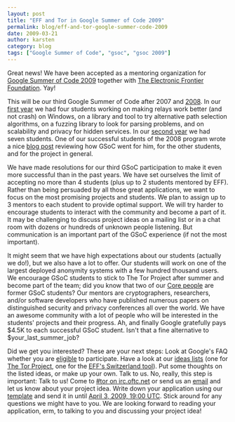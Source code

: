 ```yaml
---
layout: post
title: "EFF and Tor in Google Summer of Code 2009"
permalink: blog/eff-and-tor-google-summer-code-2009
date: 2009-03-21
author: karsten
category: blog
tags: ["Google Summer of Code", "gsoc", "gsoc 2009"]
---
```


Great news! We have been accepted as a mentoring organization for [Google Summer of Code 2009](http://socghop.appspot.com/program/home/google/gsoc2009) together with [The Electronic Frontier Foundation](https://www.eff.org/). Yay!

This will be our third Google Summer of Code after 2007 and [2008](https://blog.torproject.org/blog/tor-project-google-summer-code-2008%21). In our [first year](http://code.google.com/soc/2007/eff/about.html) we had four students working on making relays work better (and not crash) on Windows, on a library and tool to try alternative path selection algorithms, on a fuzzing library to look for parsing problems, and on scalability and privacy for hidden services. In our [second year](http://code.google.com/soc/2008/eff/about.html) we had seven students. One of our successful students of the 2008 program wrote a nice [blog post](https://blog.torproject.org/blog/google-summer-code-2008-review) reviewing how GSoC went for him, for the other students, and for the project in general.

We have made resolutions for our third GSoC participation to make it even more successful than in the past years. We have set ourselves the limit of accepting no more than 4 students (plus up to 2 students mentored by EFF). Rather than being persuaded by all those great applications, we want to focus on the most promising projects and students. We plan to assign up to 3 mentors to each student to provide optimal support. We will try harder to encourage students to interact with the community and become a part of it. It may be challenging to discuss project ideas on a mailing list or in a chat room with dozens or hundreds of unknown people listening. But communication is an important part of the GSoC experience (if not the most important).

It might seem that we have high expectations about our students (actually we do!), but we also have a lot to offer. Our students will work on one of the largest deployed anonymity systems with a few hundred thousand users. We encourage GSoC students to stick to The Tor Project after summer and become part of the team; did you know that two of our [Core people](https://www.torproject.org/people#Core) are former GSoC students? Our mentors are cryptographers, researchers, and/or software developers who have published numerous papers on distinguished security and privacy conferences all over the world. We have an awesome community with a lot of people who will be interested in the students' projects and their progress. Ah, and finally Google gratefully pays $4.5K to each successful GSoC student. Isn't that a fine alternative to $your\_last\_summer\_job?

Did we get you interested? These are your next steps: Look at Google's FAQ whether you are [eligible](http://socghop.appspot.com/document/show/program/google/gsoc2009/faqs#eligibility) to participate. Have a look at our [ideas lists](https://www.torproject.org/gsoc#Ideas) (one for [The Tor Project](https://www.torproject.org/volunteer.html.en#Projects), one for the [EFF's Switzerland tool](http://switzerland.wiki.sourceforge.net/Projects)). Put some thoughts on the listed ideas, or make up your own. Talk to us. No, really, this step is important: Talk to us! Come to [#tor on irc.oftc.net](irc://irc.oftc.net/tor/) or send us an [email](mailto:tor-assistants@freehaven.net) and let us know about your project idea. Write down your application using our [template](https://www.torproject.org/gsoc#Template) and send it in until [April 3, 2009, 19:00 UTC](http://socghop.appspot.com/document/show/program/google/gsoc2009/faqs#timeline). Stick around for any questions we might have to you. We are looking forward to reading your application, erm, to talking to you and discussing your project idea!

